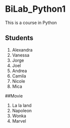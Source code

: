 # BiLab_Python1
This is a course in Python

## Students 
1. Alexandra
2. Vanessa
3. Jorge
4. Joel
5. Andrea
6. Camila
7. Nicole
8. Mica

##Movie
1. La la land
2. Napoleon
3. Wonka
4. Marvel
